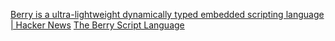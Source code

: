 
[Berry is a ultra-lightweight dynamically typed embedded scripting language | Hacker News](https://news.ycombinator.com/item?id=37801140)
[The Berry Script Language](https://berry-lang.github.io/)
